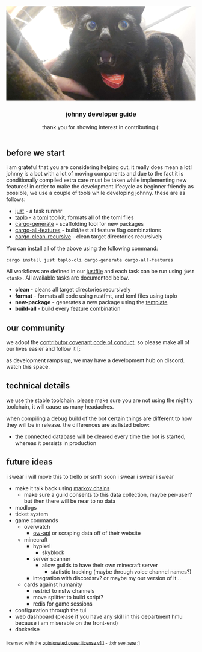 <div align="center">
<img src="assets/readme/developer.jpg" height="250">
<h3>johnny developer guide</h3>
thank you for showing interest in contributing (:<br/><br/>
</div>

## before we start

i am grateful that you are considering helping out, it really does mean a lot! johnny is a bot with a lot of moving components and due to the fact it is conditionally compiled extra care must be taken while implementing new features! in order to make the development lifecycle as beginner friendly as possible, we use a couple of tools while developing johnny. these are as follows:

- [just](https://github.com/casey/just) - a task runner
- [taplo](https://github.com/tamasfe/taplo) - a [toml](https://en.wikipedia.org/wiki/TOML) toolkit, formats all of the toml files
- [cargo-generate](https://github.com/cargo-generate/cargo-generate) - scaffolding tool for new packages
- [cargo-all-features](https://github.com/frewsxcv/cargo-all-features) - build/test all feature flag combinations
- [cargo-clean-recursive](https://crates.io/crates/cargo-clean-recursive) - clean target directories recursively

You can install all of the above using the following command:

```
cargo install just taplo-cli cargo-generate cargo-all-features
```

All workflows are defined in our [justfile](justfile) and each task can be run using `just <task>`. All available tasks are documented below.

- **clean** - cleans all target directories recursively
- **format** - formats all code using rustfmt, and toml files using taplo
- **new-package** - generates a new package using the [template](template)
- **build-all** - build every feature combination

## our community

we adopt the [contributor covenant code of conduct](code_of_conduct.md), so please make all of our lives easier and follow it [:

as development ramps up, we may have a development hub on discord. watch this space.

## technical details

we use the stable toolchain. please make sure you are not using the nightly toolchain, it will cause us many headaches.

when compiling a debug build of the bot certain things are different to how they will be in release. the differences are as listed below:

- the connected database will be cleared every time the bot is started, whereas it persists in production

## future ideas

i swear i will move this to trello or smth soon i swear i swear i swear

- make it talk back using [markov chains](https://en.wikipedia.org/wiki/Markov_chain)
	- make sure a guild consents to this data collection, maybe per-user? but then there will be near to no data
- modlogs
- ticket system
- game commands
	- overwatch
		- [ow-api](https://ow-api.com/) or scraping data off of their website
	- minecraft
		- hypixel
			- skyblock
		- server scanner
			- allow guilds to have their own minecraft server
			    - statistic tracking (maybe through voice channel names?)
		- integration with discordsrv? or maybe my our version of it...
	- cards against humanity
		- restrict to nsfw channels
		- move splitter to build script?
		- redis for game sessions
- configuration through the tui
- web dashboard (please if you have any skill in this department hmu because i am miserable on the front-end)
- dockerise

<sub>licensed with the <a href="license.md">opinionated queer license v1.1</a> - tl;dr see <a href="https://oql.avris.it/">here</a> :]</sub>
